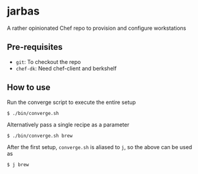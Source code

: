 # jarbas

A rather opinionated Chef repo to provision and configure workstations

## Pre-requisites

* `git`: To checkout the repo
* `chef-dk`: Need chef-client and berkshelf

## How to use

Run the converge script to execute the entire setup

    $ ./bin/converge.sh

Alternatively pass a single recipe as a parameter

    $ ./bin/converge.sh brew

After the first setup, `converge.sh` is aliased to `j`, so the above can be used as

    $ j brew

